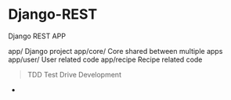 # Django-REST
Django REST APP

app/   Django project 
app/core/  Core shared between multiple apps 
app/user/  User related code
app/recipe Recipe related code


>TDD Test Drive Development

*
